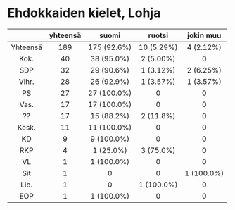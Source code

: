 # Ehdokkaiden kielet, Lohja

| |yhteensä|suomi|ruotsi|jokin muu|
|:---:|:---:|:---:|:---:|:---:|
|Yhteensä|189|175 (92.6%)|10 (5.29%)|4 (2.12%)|
|Kok.|40|38 (95.0%)|2 (5.00%)|0|
|SDP|32|29 (90.6%)|1 (3.12%)|2 (6.25%)|
|Vihr.|28|26 (92.9%)|1 (3.57%)|1 (3.57%)|
|PS|27|27 (100.0%)|0|0|
|Vas.|17|17 (100.0%)|0|0|
|??|17|15 (88.2%)|2 (11.8%)|0|
|Kesk.|11|11 (100.0%)|0|0|
|KD|9|9 (100.0%)|0|0|
|RKP|4|1 (25.0%)|3 (75.0%)|0|
|VL|1|1 (100.0%)|0|0|
|Sit|1|0|0|1 (100.0%)|
|Lib.|1|0|1 (100.0%)|0|
|EOP|1|1 (100.0%)|0|0|

